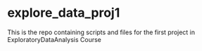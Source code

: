 # explore_data_proj1
This is the repo containing scripts and files for the first project in ExploratoryDataAnalysis Course
